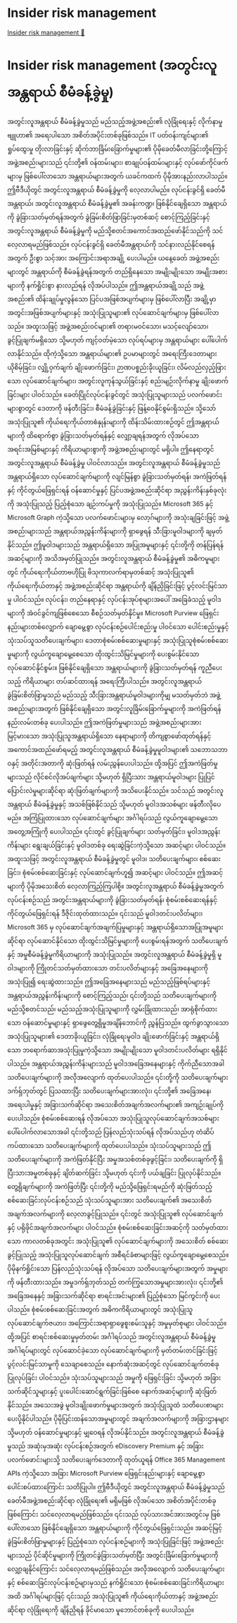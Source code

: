 # Insider risk management

[Insider risk management 🔗](https://www.coursera.org/learn/cybersecurity-management-and-compliance/lecture/oCgbo/insider-risk-management)

# Insider risk management (အတွင်းလူအန္တရာယ် စီမံခန့်ခွဲမှု)

အတွင်းလူအန္တရာယ် စီမံခန့်ခွဲမှုသည် မည်သည့်အဖွဲ့အစည်း၏ လုံခြုံရေးနှင့် လိုက်နာမှုဗျူဟာ၏ အရေးပါသော အစိတ်အပိုင်းတစ်ခုဖြစ်သည်။ IT ပတ်ဝန်းကျင်များ၏ ရှုပ်ထွေးမှု တိုးလာခြင်းနှင့် ဆိုက်ဘာခြိမ်းခြောက်မှုများ၏ ပိုမိုခေတ်မီလာခြင်းတို့ကြောင့် အဖွဲ့အစည်းများသည် ၎င်းတို့၏ ဝန်ထမ်းများ၊ စာချုပ်ဝန်ထမ်းများနှင့် လုပ်ဖော်ကိုင်ဖက်များမှ ဖြစ်ပေါ်လာသော အန္တရာယ်များအတွက် ယခင်ကထက် ပိုမိုအားနည်းလာပါသည်။ ဤဗီဒီယိုတွင် အတွင်းလူအန္တရာယ် စီမံခန့်ခွဲမှုကို လေ့လာပါမည်။ လုပ်ငန်းခွင်ရှိ ခေတ်မီအန္တရာယ်၊ အတွင်းလူအန္တရာယ် စီမံခန့်ခွဲမှု၏ အခန်းကဏ္ဍ၊ ဖြစ်နိုင်ချေရှိသော အန္တရာယ်ကို ခွဲခြားသတ်မှတ်ရန်အတွက် ခွဲခြမ်းစိတ်ဖြာခြင်းမှတစ်ဆင့် စောင့်ကြည့်ခြင်းနှင့် အတွင်းလူအန္တရာယ် စီမံခန့်ခွဲမှုကို မည်သို့စတင်အကောင်အထည်ဖော်နိုင်သည်ကို သင်လေ့လာရမည်ဖြစ်သည်။ လုပ်ငန်းခွင်ရှိ ခေတ်မီအန္တရာယ်ကို သင်နားလည်နိုင်စေရန်အတွက် ဦးစွာ သင့်အား အကြောင်းအရာအချို့ ပေးပါမည်။ ယနေ့ခေတ် အဖွဲ့အစည်းများတွင် အန္တရာယ်ကို စီမံခန့်ခွဲရန်အတွက် တည်ရှိနေသော အမျိုးမျိုးသော အမျိုးအစားများကို နက်ရှိုင်းစွာ နားလည်ရန် လိုအပ်ပါသည်။ ဤအန္တရာယ်အချို့သည် အဖွဲ့အစည်း၏ ထိန်းချုပ်မှုလွန်သော ပြင်ပအဖြစ်အပျက်များမှ ဖြစ်ပေါ်လာပြီး အချို့မှာ အတွင်းအဖြစ်အပျက်များနှင့် အသုံးပြုသူများ၏ လုပ်ဆောင်ချက်များမှ ဖြစ်ပေါ်လာသည်။ အထူးသဖြင့် အဖွဲ့အစည်းဝင်များ၏ တရားမဝင်သော၊ မသင့်လျော်သော၊ ခွင့်ပြုချက်မရှိသော သို့မဟုတ် ကျင့်ဝတ်မဲ့သော လုပ်ရပ်များမှ အန္တရာယ်များ ပေါ်ပေါက်လာနိုင်သည်။ ထိုကဲ့သို့သော အန္တရာယ်များ၏ ဥပမာများတွင် အရေးကြီးဒေတာများ ယိုစိမ့်ခြင်း၊ လျှို့ဝှက်ချက် ချိုးဖောက်ခြင်း၊ ဉာဏပစ္စည်းခိုးယူခြင်း၊ လိမ်လည်လှည့်ဖြားသော လုပ်ဆောင်ချက်များ၊ အတွင်းလူကုန်သွယ်ခြင်းနှင့် စည်းမျဉ်းလိုက်နာမှု ချိုးဖောက်ခြင်းများ ပါဝင်သည်။ ခေတ်ပြိုင်လုပ်ငန်းခွင်တွင် အသုံးပြုသူများသည် ပလက်ဖောင်းများစွာတွင် ဒေတာကို ဖန်တီးခြင်း၊ စီမံခန့်ခွဲခြင်းနှင့် ဖြန့်ဝေနိုင်စွမ်းရှိသည်။ သို့သော် အသုံးပြုသူ၏ ကိုယ်ရေးကိုယ်တာစံနှုန်းများကို ထိန်းသိမ်းထားစဉ်တွင် ဤအန္တရာယ်များကို ထိရောက်စွာ ခွဲခြားသတ်မှတ်ရန်နှင့် လျှော့ချရန်အတွက် လိုအပ်သော အရင်းအမြစ်များနှင့် ကိရိယာများစွာကို အဖွဲ့အစည်းများတွင် မရှိပါ။ ဤနေရာတွင် အတွင်းလူအန္တရာယ် စီမံခန့်ခွဲမှု ပါဝင်လာသည်။ အတွင်းလူအန္တရာယ် စီမံခန့်ခွဲမှုသည် အန္တရာယ်ရှိသော လုပ်ဆောင်ချက်များကို လျင်မြန်စွာ ခွဲခြားသတ်မှတ်ရန်၊ အကဲဖြတ်ရန်နှင့် ကိုင်တွယ်ဖြေရှင်းရန် ဝန်ဆောင်မှုနှင့် ပြင်ပအဖွဲ့အစည်းဆိုင်ရာ အညွှန်းကိန်းနှစ်ခုလုံးကို အသုံးပြုသည့် ပြည့်စုံသော ချဉ်းကပ်မှုကို အသုံးပြုသည်။ Microsoft 365 နှင့် Microsoft Graph ကဲ့သို့သော ပလက်ဖောင်းများမှ လော့ဂ်များကို အသုံးချခြင်းဖြင့် အဖွဲ့အစည်းများသည် အန္တရာယ်အညွှန်းကိန်းများကို ရှာဖွေရန် သီးခြားမူဝါဒများကို ချမှတ်နိုင်သည်။ ဤမူဝါဒများသည် အန္တရာယ်ရှိသော အပြုအမူများနှင့် ၎င်းတို့ကို တန်ပြန်ရန် အဆင့်များကို အသိအမှတ်ပြုသည်။ အတွင်းလူအန္တရာယ် စီမံခန့်ခွဲမှု၏ အဓိကမူများတွင် ကိုယ်ရေးကိုယ်တာဗဟိုပြု ဗိသုကာလက်ရာမှတစ်ဆင့် အသုံးပြုသူ၏ ကိုယ်ရေးကိုယ်တာနှင့် အဖွဲ့အစည်းဆိုင်ရာ အန္တရာယ်ကို ချိန်ညှိခြင်းဖြင့် ပွင့်လင်းမြင်သာမှု ပါဝင်သည်။ လုပ်ငန်း၊ တည်နေရာနှင့် လုပ်ငန်းအုပ်စုများအပေါ် အခြေခံသည့် မူဝါဒများကို အံဝင်ခွင်ကျဖြစ်စေသော စီစဉ်သတ်မှတ်နိုင်မှု။ Microsoft Purview ဖြေရှင်းနည်းများတစ်လျှောက် ချောမွေ့စွာ လုပ်ငန်းစဉ်ပေါင်းစည်းမှု ပါဝင်သော ပေါင်းစည်းမှုနှင့် သုံးသပ်သူသတိပေးချက်များ၊ ဒေတာစုံစမ်းစစ်ဆေးမှုများနှင့် အသုံးပြုသူစုံစမ်းစစ်ဆေးမှုများကို လွယ်ကူချောမွေ့စေသော ထိုးထွင်းသိမြင်မှုများကို ပေးစွမ်းနိုင်သော လုပ်ဆောင်နိုင်စွမ်း။ ဖြစ်နိုင်ချေရှိသော အန္တရာယ်များကို ခွဲခြားသတ်မှတ်ရန် ကူညီပေးသည့် ကိရိယာများ တပ်ဆင်ထားရန် အရေးကြီးပါသည်။ အတွင်းလူအန္တရာယ် ခွဲခြမ်းစိတ်ဖြာမှုသည် မည်သည့် သီးခြားအန္တရာယ်မူဝါဒများကိုမျှ မသတ်မှတ်ဘဲ အဖွဲ့အစည်းများအတွက် ဖြစ်နိုင်ချေရှိသော အတွင်းလူခြိမ်းခြောက်မှုများကို အကဲဖြတ်ရန် နည်းလမ်းတစ်ခု ပေးပါသည်။ ဤအကဲဖြတ်မှုများသည် အဖွဲ့အစည်းများအား မြင့်မားသော အသုံးပြုသူအန္တရာယ်ရှိသော နေရာများကို တိကျစွာဖော်ထုတ်ရန်နှင့် အကောင်အထည်ဖော်ရမည့် အတွင်းလူအန္တရာယ် စီမံခန့်ခွဲမှုမူဝါဒများ၏ သဘောသဘာဝနှင့် အတိုင်းအတာကို ဆုံးဖြတ်ရန် လမ်းညွှန်ပေးပါသည်။ ထို့အပြင် ဤအကဲဖြတ်မှုများသည် လိုင်စင်လိုအပ်ချက်များ သို့မဟုတ် ရှိပြီးသား အန္တရာယ်မူဝါဒများ ပြုပြင်ပြောင်းလဲမှုများဆိုင်ရာ ဆုံးဖြတ်ချက်များကို အသိပေးနိုင်သည်။ သင်သည် အတွင်းလူအန္တရာယ် စီမံခန့်ခွဲမှုနှင့် အသစ်ဖြစ်နိုင်သည် သို့မဟုတ် မူဝါဒအသစ်များ ဖန်တီးလိုပေမည်။ အကြံပြုထားသော လုပ်ဆောင်ချက်များ အင်္ဂါရပ်သည် လွယ်ကူချောမွေ့သော အတွေ့အကြုံကို ပေးပါသည်။ ၎င်းတွင် ခွင့်ပြုချက်များ သတ်မှတ်ခြင်း၊ မူဝါဒအညွှန်းကိန်းများ ရွေးချယ်ခြင်းနှင့် မူဝါဒတစ်ခု ရေးဆွဲခြင်းကဲ့သို့သော အဆင့်များ ပါဝင်သည်။ အထူးသဖြင့် အတွင်းလူအန္တရာယ် စီမံခန့်ခွဲမှုတွင် မူဝါဒ၊ သတိပေးချက်များ၊ စစ်ဆေးခြင်း၊ စုံစမ်းစစ်ဆေးခြင်းနှင့် လုပ်ဆောင်ချက်ဟူ၍ အဆင့်များ ပါဝင်သည်။ ဤအဆင့်များကို ပိုမိုအသေးစိတ် လေ့လာကြည့်ကြပါစို့။ အတွင်းလူအန္တရာယ် စီမံခန့်ခွဲမှုအတွက် လုပ်ငန်းစဉ်သည် အတွင်းအန္တရာယ်များကို ခွဲခြားသတ်မှတ်ရန်၊ စုံစမ်းစစ်ဆေးရန်နှင့် ကိုင်တွယ်ဖြေရှင်းရန် ဒီဇိုင်းထုတ်ထားသည်။ ၎င်းသည် မူဝါဒတင်းပလိတ်များ၊ Microsoft 365 မှ လုပ်ဆောင်ချက်အချက်ပြမှုများနှင့် အန္တရာယ်ရှိသောအပြုအမူများဆိုင်ရာ လုပ်ဆောင်နိုင်သော ထိုးထွင်းသိမြင်မှုများကို ပေးစွမ်းရန်အတွက် သတိပေးချက်နှင့် အမှုစီမံခန့်ခွဲမှုကိရိယာများကို အသုံးပြုသည်။ အတွင်းလူအန္တရာယ် စီမံခန့်ခွဲမှုရှိ မူဝါဒများကို ကြိုတင်သတ်မှတ်ထားသော တင်းပလိတ်များနှင့် အခြေအနေများကို အသုံးပြု၍ ရေးဆွဲထားသည်။ ဤအခြေအနေများသည် မည်သည့်ဖြစ်ရပ်များနှင့် အန္တရာယ်အညွှန်းကိန်းများကို စောင့်ကြည့်သည်၊ ၎င်းတို့သည် သတိပေးချက်များကို မည်သို့စတင်သည်၊ မည်သည့်အသုံးပြုသူများကို လွှမ်းခြုံထားသည်၊ အာရုံစိုက်ထားသော ဝန်ဆောင်မှုများနှင့် ရှာဖွေတွေ့ရှိမှုအချိန်ဘောင်ကို ညွှန်ပြသည်။ ထွက်ခွာသွားသော အသုံးပြုသူများ၏ ဒေတာခိုးယူခြင်း၊ လုံခြုံရေးမူဝါဒ ချိုးဖောက်ခြင်းနှင့် အန္တရာယ်ရှိသော ဘရောက်ဆာအသုံးပြုမှုကဲ့သို့သော အမျိုးမျိုးသော မူဝါဒတင်းပလိတ်များ ရရှိနိုင်ပါသည်။ အန္တရာယ်အညွှန်းကိန်းများသည် မူဝါဒအခြေအနေများနှင့် ကိုက်ညီသောအခါ သတိပေးချက်များကို အလိုအလျောက် ထုတ်ပေးပါသည်။ ၎င်းတို့ကို သတိပေးချက်များ ဒက်ရှ်ဘုတ်တွင် ပြသထားပြီး သတိပေးချက်များအားလုံး၊ ၎င်းတို့၏ အခြေအနေ၊ အရေးပါမှုနှင့် အခြားသက်ဆိုင်ရာ အသေးစိတ်အချက်အလက်များ၏ အကျဉ်းချုပ်ကို ပေးပါသည်။ စုံစမ်းစစ်ဆေးရန် လိုအပ်သော အသုံးပြုသူလုပ်ဆောင်ချက်အသစ်များ ပေါ်ပေါက်လာသောအခါ ၎င်းတို့သည် ပြန်လည်သုံးသပ်ရန် လိုအပ်သည်ဟု တံဆိပ်ကပ်ထားသော သတိပေးချက်များကို ထုတ်ပေးပါသည်။ သုံးသပ်သူများသည် ဤသတိပေးချက်များကို အကဲဖြတ်နိုင်ပြီး အမှုအသစ်တစ်ခုဖွင့်ခြင်း၊ သတိပေးချက်ကို ရှိပြီးသားအမှုတစ်ခုနှင့် ချိတ်ဆက်ခြင်း သို့မဟုတ် ၎င်းကို ပယ်ချခြင်း ပြုလုပ်နိုင်သည်။ တွေ့ရှိချက်များကို အကဲဖြတ်ပြီး ၎င်းတို့ကို မည်သို့ဖြေရှင်းရမည်ကို ဆုံးဖြတ်သည့် စစ်ဆေးခြင်းလုပ်ငန်းစဉ်သည် သုံးသပ်သူများအား သတိပေးချက်၏ အသေးစိတ်အချက်အလက်များကို လေ့လာခွင့်ပြုသည်။ ၎င်းတွင် အသုံးပြုသူ၏ လုပ်ဆောင်ချက်နှင့် ပရိုဖိုင်အချက်အလက်များ ပါဝင်သည်။ စုံစမ်းစစ်ဆေးခြင်းအဆင့်ကို သတ်မှတ်ထားသော ကာလတစ်ခုအတွင်း အသုံးပြုသူ၏ လုပ်ဆောင်ချက်များကို အသေးစိတ် စစ်ဆေးခွင့်ပြုသည့် အသုံးပြုသူလုပ်ဆောင်ချက် အစီရင်ခံစာများဖြင့် လွယ်ကူချောမွေ့စေသည်။ ပိုမိုနက်ရှိုင်းသော ပြန်လည်သုံးသပ်ရန် လိုအပ်သော သတိပေးချက်များအတွက် အမှုများကို ဖန်တီးထားသည်။ အမှုဒက်ရှ်ဘုတ်သည် တက်ကြွသောအမှုများအားလုံး၊ ၎င်းတို့၏ အခြေအနေနှင့် အခြားသက်ဆိုင်ရာ စာရင်းအင်းများ၏ ပြည့်စုံသော မြင်ကွင်းကို ပေးပါသည်။ စုံစမ်းစစ်ဆေးခြင်းအတွက် အဓိကကိရိယာများတွင် အသုံးပြုသူလုပ်ဆောင်ချက်ဇယား၊ အကြောင်းအရာရှာဖွေစူးစမ်းသူနှင့် အမှုမှတ်စုများ ပါဝင်သည်။ ထို့အပြင် စာရင်းစစ်ဆေးမှုမှတ်တမ်း အင်္ဂါရပ်သည် အတွင်းလူအန္တရာယ် စီမံခန့်ခွဲမှု အင်္ဂါရပ်များတွင် လုပ်ဆောင်ခဲ့သော လုပ်ဆောင်ချက်များကို မှတ်တမ်းတင်ခြင်းဖြင့် ပွင့်လင်းမြင်သာမှုကို သေချာစေသည်။ နောက်ဆုံးအဆင့်တွင် လုပ်ဆောင်ချက်တစ်ခု ပြုလုပ်ခြင်း ပါဝင်သည်။ သုံးသပ်သူများသည် အမှုကို ဖြေရှင်းခြင်း သို့မဟုတ် အခြားသက်ဆိုင်သူများနှင့် ပူးပေါင်းဆောင်ရွက်ခြင်းဖြစ်စေ နောက်အဆင့်များကို ဆုံးဖြတ်နိုင်သည်။ အသေးအဖွဲ မူဝါဒချိုးဖောက်မှုများအတွက် အသုံးပြုသူထံ သတိပေးစာများ ပေးပို့နိုင်ပါသည်။ ပိုမိုပြင်းထန်သောအမှုများတွင် အချက်အလက်များကို အခြားဌာနများ သို့မဟုတ် ဝန်ဆောင်မှုများနှင့် မျှဝေရန် လိုအပ်နိုင်သည်။ အတွင်းလူအန္တရာယ် စီမံခန့်ခွဲမှုသည် အဆုံးမှအဆုံး လုပ်ငန်းစဉ်အတွက် eDiscovery Premium နှင့် အခြားပလက်ဖောင်းများသို့ သတိပေးချက်ဒေတာကို ထုတ်ယူရန် Office 365 Management APIs ကဲ့သို့သော အခြား Microsoft Purview ဖြေရှင်းနည်းများနှင့် ချောမွေ့စွာ ပေါင်းစပ်ထားကြောင်း သတိပြုပါ။ ဤဗီဒီယိုတွင် အတွင်းလူအန္တရာယ် စီမံခန့်ခွဲမှုသည် ခေတ်မီအဖွဲ့အစည်းဆိုင်ရာ လုံခြုံရေး၏ မရှိမဖြစ် လိုအပ်သော အစိတ်အပိုင်းတစ်ခုဖြစ်ကြောင်း သင်လေ့လာရမည်ဖြစ်သည်။ ၎င်းသည် လုပ်သားအင်အားအတွင်းမှ ဖြစ်ပေါ်လာသော ဖြစ်နိုင်ချေရှိသော အန္တရာယ်များကို ကိုင်တွယ်ဖြေရှင်းသည်။ အဆင့်မြင့် ခွဲခြမ်းစိတ်ဖြာမှုများနှင့် ပြည့်စုံသော လုပ်ငန်းစဉ်များကို အသုံးပြုခြင်းဖြင့် အဖွဲ့အစည်းများသည် ပိုင်ဆိုင်မှုများကို ကြိုတင်ခွဲခြားသတ်မှတ်ပြီး အတွင်းခြိမ်းခြောက်မှုများကို လျှော့ချနိုင်ကြောင်း သင်လေ့လာရမည်ဖြစ်သည်။ အလိုအလျောက် သတိပေးချက်များနှင့် စစ်ဆေးခြင်းလုပ်ငန်းစဉ်များမှသည် နက်ရှိုင်းသော စုံစမ်းစစ်ဆေးခြင်းကိရိယာများအထိ အင်္ဂါရပ်များဖြင့် ၎င်းသည် အသုံးပြုသူ၏ ကိုယ်ရေးကိုယ်တာနှင့် အဖွဲ့အစည်းဆိုင်ရာ လုံခြုံရေးကို ချိန်ညှိရန် ခိုင်မာသော မူဘောင်တစ်ခုကို ပေးပါသည်။
